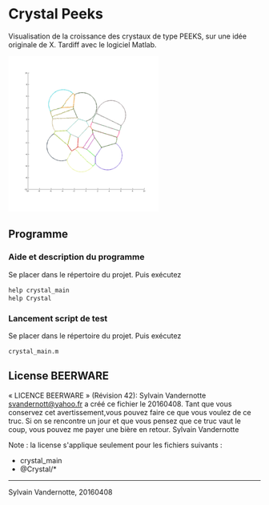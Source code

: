 # Crystal Peeks
Visualisation de la croissance des crystaux de type PEEKS, sur une idée 
originale de X. Tardiff avec le logiciel Matlab.

![10 crystaux](assets/crystals_n10.png)

## Programme

### Aide et description du programme

Se placer dans le répertoire du projet. Puis exécutez
```
help crystal_main
help Crystal
```

### Lancement script de test

Se placer dans le répertoire du projet. Puis exécutez 
```
crystal_main.m
```

## License BEERWARE

« LICENCE BEERWARE » (Révision 42):
Sylvain Vandernotte <svandernott@yahoo.fr> a créé ce fichier le 20160408.
Tant que vous conservez cet avertissement,vous pouvez faire ce que vous
voulez de ce truc. Si on se rencontre un jour et que vous pensez que ce
truc vaut le coup, vous pouvez me payer une bière en retour. 
Sylvain Vandernotte 

Note : la license s'applique seulement pour les fichiers suivants : 
- crystal_main
- @Crystal/*

___
Sylvain Vandernotte, 20160408

